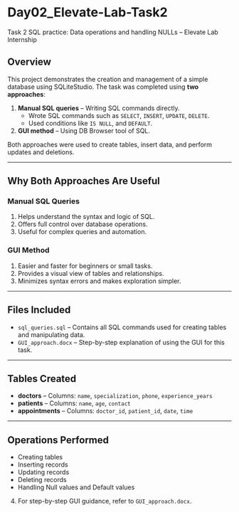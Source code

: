 # Day02_Elevate-Lab-Task2
Task 2 SQL practice: Data operations and handling NULLs – Elevate Lab Internship

## Overview
This project demonstrates the creation and management of a simple database using SQLiteStudio. 
The task was completed using **two approaches**:

1. **Manual SQL queries** – Writing SQL commands directly.
    - Wrote SQL commands such as `SELECT`, `INSERT`, `UPDATE`, `DELETE`.  
    - Used conditions like `IS NULL`, and `DEFAULT`.
2. **GUI method** – Using DB Browser tool of SQL.

Both approaches were used to create tables, insert data, and perform updates and deletions.

---
## Why Both Approaches Are Useful

### Manual SQL Queries
1. Helps understand the syntax and logic of SQL.  
2. Offers full control over database operations.  
3. Useful for complex queries and automation.

### GUI Method
1. Easier and faster for beginners or small tasks.  
2. Provides a visual view of tables and relationships.  
3. Minimizes syntax errors and makes exploration simpler.

---

## Files Included

- `sql_queries.sql` – Contains all SQL commands used for creating tables and manipulating data.
- `GUI_approach.docx` – Step-by-step explanation of using the GUI for this task.

---

## Tables Created

- **doctors** – Columns: `name`, `specialization`, `phone`, `experience_years`  
- **patients** – Columns: `name`, `age`, `contact`  
- **appointments** – Columns: `doctor_id`, `patient_id`, `date`, `time`

---

## Operations Performed

- Creating tables  
- Inserting records  
- Updating records  
- Deleting records  
- Handling Null values and Default values

4. For step-by-step GUI guidance, refer to `GUI_approach.docx`.

